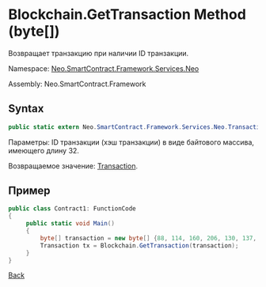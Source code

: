 # Blockchain.GetTransaction Method (byte[])

Возвращает транзакцию при наличии ID транзакции.

Namespace: [Neo.SmartContract.Framework.Services.Neo](../../neo.md)

Assembly: Neo.SmartContract.Framework

## Syntax

```c#
public static extern Neo.SmartContract.Framework.Services.Neo.Transaction GetTransaction(byte[] hash)
```

Параметры: ID транзакции (хэш транзакции) в виде байтового массива, имеющего длину 32.

Возвращаемое значение: [Transaction](../Transaction.md).

## Пример

```c#
public class Contract1: FunctionCode
{
     public static void Main()
     {
         byte[] transaction = new byte[] {88, 114, 160, 206, 130, 137, 41, 94, 119, 120, 242, 71, 232, 244, 3, 20, 165, 69, 182, 106, 185, 119, 239, 183, 65, 174, 220, 157, 251, 28, 215};
         Transaction tx = Blockchain.GetTransaction(transaction);
     }
}
```



[Back](../Blockchain.md)
